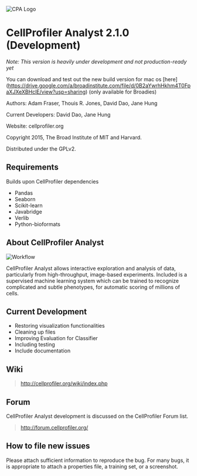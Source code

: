 ![CPA Logo](http://i.imgur.com/45Iosp1.png)
# CellProfiler Analyst 2.1.0 (Development)

*Note: This version is heavily under development and not production-ready yet*

You can download and test out the new build version for mac os [here] (https://drive.google.com/a/broadinstitute.com/file/d/0B2aYwrhHkhm4T0FpaXJXeXBHclE/view?usp=sharing) (only available for Broadies)

Authors: Adam Fraser, Thouis R. Jones, David Dao, Jane Hung

Current Developers: David Dao, Jane Hung

Website: cellprofiler.org

Copyright 2015, The Broad Institute of MIT and Harvard.

Distributed under the GPLv2.

## Requirements

Builds upon CellProfiler dependencies

* Pandas
* Seaborn
* Scikit-learn
* Javabridge
* Verlib
* Python-bioformats

## About CellProfiler Analyst

![Workflow](http://i.imgur.com/j12EQH5.png)

CellProfiler Analyst allows interactive exploration and analysis of data, particularly from high-throughput, image-based experiments. Included is a supervised machine learning system which can be trained to recognize complicated and subtle phenotypes, for automatic scoring of millions of cells.

## Current Development

* Restoring visualization functionalities
* Cleaning up files
* Improving Evaluation for Classifier
* Including testing
* Include documentation

## Wiki

> http://cellprofiler.org/wiki/index.php

## Forum

CellProfiler Analyst development is discussed on the CellProfiler Forum
list.  

> http://forum.cellprofiler.org/

## How to file new issues

Please attach sufficient information to reproduce the bug. For many
bugs, it is appropriate to attach a properties file, a training set,
or a screenshot.

